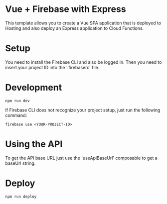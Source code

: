 # Vue + Firebase with Express

This template allows you to create a Vue SPA application that is deployed to Hosting and also deploy an Express application to Cloud Functions.

# Setup

You need to install the Firebase CLI and also be logged in. Then you need to insert your project ID into the '.firebaserc' file.

# Development

```
npm run dev
```

If Firebase CLI does not recognize your project setup, just run the following command:

```
firebase use <YOUR-PROJECT-ID>
```

# Using the API
To get the API base URL just use the 'useApiBaseUrl' composable to get a baseUrl string.


# Deploy
```
npm run deploy
```